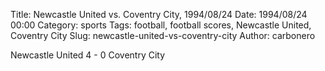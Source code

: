 Title: Newcastle United vs. Coventry City, 1994/08/24
Date: 1994/08/24 00:00
Category: sports
Tags: football, football scores, Newcastle United, Coventry City
Slug: newcastle-united-vs-coventry-city
Author: carbonero


Newcastle United 4 - 0 Coventry City

